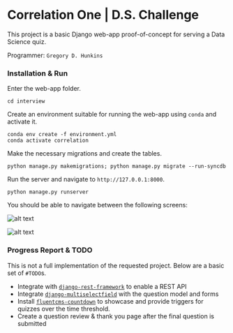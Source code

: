 # Correlation One | D.S. Challenge

This project is a basic Django web-app proof-of-concept for serving a Data Science quiz.

Programmer: `Gregory D. Hunkins`

### Installation & Run

Enter the web-app folder.

```
cd interview
```
Create an environment suitable for running the web-app using `conda` and activate it.

```
conda env create -f environment.yml
conda activate correlation
```

Make the necessary migrations and create the tables.

```
python manage.py makemigrations; python manage.py migrate --run-syncdb
```

Run the server and navigate to `http://127.0.0.1:8000`.

```
python manage.py runserver
```

You should be able to navigate between the following screens:

![alt text](https://github.com/ghunkins/correlation-one/blob/master/readme_imgs/signup.png)

![alt text](https://github.com/ghunkins/correlation-one/blob/master/readme_imgs/question.png)


### Progress Report & TODO

This is not a full implementation of the requested project. Below are a basic set of `#TODO`s.

- Integrate with [`django-rest-framework`](https://www.django-rest-framework.org/) to enable a REST API
- Integrate [`django-multiselectfield`](https://pypi.org/project/django-multiselectfield/) with the question model and forms
- Install [`fluentcms-countdown`](https://github.com/django-fluent/fluentcms-countdown) to showcase and provide triggers for quizzes over the time threshold.
- Create a question review & thank you page after the final question is submitted


